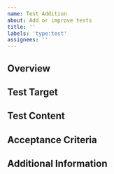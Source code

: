 ```yaml
---
name: Test Addition
about: Add or improve tests
title: ''
labels: 'type:test'
assignees: ''
---
```


## Overview
<!-- Please provide a brief overview of the test additions -->

## Test Target
<!-- Please specify the components or features to be tested -->

## Test Content
<!-- Please describe the specific test cases -->

## Acceptance Criteria
<!-- Please list the criteria that must be met for these tests to be considered complete -->

## Additional Information
<!-- Add any other context about the tests here -->